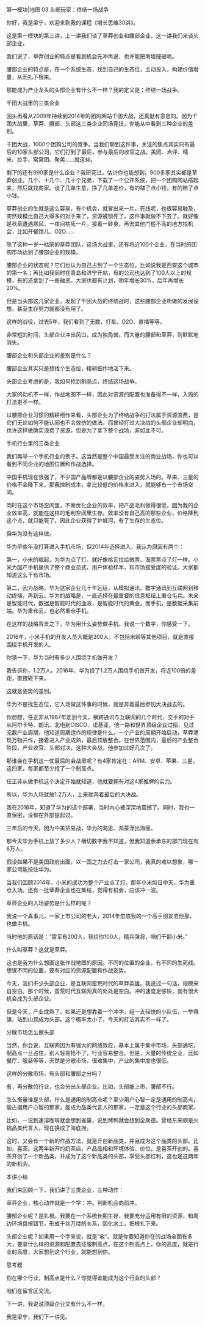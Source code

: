 第一模块|地图  03 头部玩家：终结一场战争


你好，我是梁宁，欢迎来到我的课程《增长思维30讲》。

这是第一模块的第三讲，上一讲我们谈了草莽创业和腰部企业，这一讲我们来谈头部企业。

我们说了，草莽创业的特点是看到机会先冲再说，也许能把南墙撞破呢。

腰部企业的特点是，在一个系统生态，找到自己的生态位，主动投入，构建价值增量，从而扎下根来。

那能成为产业龙头的头部企业有什么不一样？我的定义是：终结一场战争。

千团大战里的三类企业

回头再看从2009年持续到2014年的团购网站千团大战，还真挺有意思的。因为千团大战里，草莽、腰部、头部这三类企业同场竞技，你能从中看到三种企业的差别。

千团大战，1000个团购公司的竞争。当我们聊到这件事，关注的焦点其实只有最后的10家头部公司，它们打到了最后，参与最后的收官之战。美团、点评、糯米、拉手、窝窝团、聚美……就这些。

剩下的还有990家是什么企业？我研究过，估计你也能想到，900多家其实都是草莽创业。几个、十几个、几十个兄弟，下载了一个公开系统，把一个团购网站搭起来，然后就找商家。谈了几单生意，挣了几单差价，有的赚了点小钱，有的赔了点小钱。

草莽创业的生就是这么容易，有个机会，就冒出来一片。死线呢，也很容易触及，突然规模比自己大得多的对手来了，资源被锁死了，这件事就做不下去了。就好像是秋草遭遇寒风，一夜间枯死一片。接着一转身，再去其他门槛不高的地方找机会，比如开餐馆儿、O2O……

除了这种一岁一枯荣的草莽团队，这场大战里，还有将近100个企业，在当时的团购市场达到了腰部企业的规模。

腰部企业的状态呢？它们也认为自己占到了一个生态位，比如说我是西安这个城市的第一名；再比如我同时在青岛和济宁开站，有的公司也达到了100人以上的规模，有的还拿到了一些融资。大家也都有计划，明年增长30%，后年再增长20%。

但是当头部这几家企业，发起了千团大战的终结战时，这些腰部企业所做的发展设想，甚至生存努力就都没有用了。 

这样的战役，过去5年，我们看到了无数，打车、O2O、直播等等。

非常短的时间，头部企业冲出风口，成为独角兽。而大量的腰部和草莽，则默默地消失。

腰部企业和头部企业的差别是什么？

腰部企业其实只是想找个生态位，精耕细作地活下来。

头部企业考虑的是，我如何抢到制高点，终结这场战争。

大家的动机不一样，作战地图不一样，因此对资源的配置也准备得不一样，入局的打法更不一样。

以腰部企业习惯的精耕细作来看，头部企业为了终结战争的打法属于资源浪费，是它们无论如何不能认同也不会效仿的做法。而曾经打过大决战的头部企业却明白，也许这样做确实浪费了资源，但是为了拿下整个战场，非如此不可。

手机行业里的三类企业

我们再举一个手机行业的例子。这当然是整个中国最受关注的商业战场，你也可以看到不同企业的地图位置和作战选择。

中国手机现在很强了，不少国产品牌都是以腰部企业的姿势入场的。苹果、三星的价格不会降下来，那我控制成本，拿比较低的价格来进入，就能够有一个市场空间。

同时在这个市场空间里，不断优化企业的效率，把产品毛利做得很低，因为我的企业效率高，就能在这样的毛利空间里生存。效率没有自己高的那些企业，价格降到这个点，就只能死了。因此企业获得了护城河，有了生存的生态位。

但华为没有这样做。

华为早些年没打算进入手机市场，但2014年选择进入，我认为原因有两个：

第一，小米的崛起，为华为点了灯。就好像格瓦拉给微票、淘票票点了灯一样。小米为国产手机提供了整个商业范式、用户体验样本，和市场接受度的验证。大家都知道这么干有市场。

第二，因为战略。华为这家企业几十年远征，从模拟通讯、数字通讯到互联网到移动终端，再到云。华为的战略是，一直选择在最重要的信息枢纽上重仓屯兵。未来是智能时代，数据是智能时代的血液，是智能时代的黄金。而手机，是数据采集前端。华为重仓云，也必然重仓手机。

在这样的战略背景之下，华为用什么姿势做手机。我说一个数字，你感受一下。

2016年，小米手机的开发人员大概是200人，不包括米聊等其他项目，就是直接围绕手机开发的人。

你猜一下，华为当时有多少人围绕手机做开发？

我告诉你，1.2万人。2016年，华为投了1.2万人围绕手机做开发，将近100倍的差距，直接砸下来。

这就是姿势的差别。

华为不是找生态位，它入场做这件事的时候，就是奔着最后参加大决战去的。

你想想，任正非从1987年走到今天，横跨通讯与互联网的几个时代，交手的对手从阿尔卡特、朗讯、北电到CISCO、诺基亚，他一路和世界顶级企业过招，见过无数产业周期，他知道周期运作的规律是什么。一个产业的周期开始启动，草莽涌现万物并作，接着进入产业成熟，最后顶层整合。在世界范围内，最后的产业整合阶段，产业收官、头部对决，这种大会战，他参加过好几次了。

那谁会在手机这一仗最后的会战里呢？有4家肯定在：ARM、安卓、苹果、三星。这四家，每家都至少抢了一个制高点。

任正非从做手机这个决定开始就知道，他就要拥有对这4家推牌的实力。

所以，华为入场就放1.2万人，上来就奔着最后的大决战。

我在2016年，知道了华为的这个部署，当时内心被深深地震撼了。同时，我也一直保密，没有在外部提起过。

三年后的今天，因为中美贸易战，华为的海思、鸿蒙浮出海面。

那今天华为手机上放了多少人？确切数字我不知道，但我知道余承东的部门现在有6万人。

假设如果不是美国政府出面，以一国之力去打击一家公司，我真的难以想象，哪一家公司能按住华为。

当我们回顾2014年，小米的成功为整个产业点了灯，那年小米如日中天，华为重仓入场。还有一批草莽企业也在集结，觉得有机会，应该冲一波。

草莽企业的入场姿势是什么样的呢？

我说一个真事儿，一家上市公司的老大，2014年忽悠我的一个高手朋友去他那，也做手机。

当时他的原话是：“雷军有200人，我给你100人，精兵强将，咱们干翻小米。”

什么叫草莽？这就是草莽。

这也是我为什么想画这张作战地图的原因。不同的位置的企业，有不同的生死线。想谋不同的位置，要有对应的资源配置和作战姿势。

今天，我们不少头部企业，是互联网蛮荒时代的草莽英雄。我说过一句话，规模来自空白。那个时候，蛮荒时代互联网真的处处是空白。冲的速度足够快，就有很大机会成为头部企业。

但是今天，产业成熟了。如果还是想靠着一个冲字，组一支轻快的小队伍，一举得旗，站到山顶成为头部。这个概率太小了，今天的打法其实不一样了。

分散市场怎么做头部

当然，你会说，互联网因为有强大的网络效应，基本上属于集中市场，头部通吃，制高点一旦占住，别人轻易抢不了，行业容易整合。但是，大量的传统企业，比如餐厅、服装等等，天然是分散市场，很难集中，产业的集中度也很低。

这样的分散市场，有头部和腰部之分吗？

有，再分散的行业，也会分出头部企业。比如，头部能上市，腰部不行。

怎么衡量谁是头部，什么是通用的制高点呢？至少用户心智一定是通用的制高点，能占据用户心智的那家，能成为品类代言人的那家，一定是这个行业的头部商家。

比如，一说到速溶咖啡就会想到雀巢，说到烤鸭就会想到全聚德。曾经东来顺是火锅品类代言人，现在换成了海底捞。

这时，又会有一个新的作战方法，就是开创新品类，并且成为这个品类的头部。比如，喜茶。这两年新开的奶茶店，产品品相和环境体验、价位，是喜茶开创的。喜茶开创了一个新品类，并成为了这个新品类的头部，享受头部红利，这也是这两年的新机会。

本讲小结

我们来回顾一下，我们讲了三类企业，三种动作：

草莽企业，核心动作就是一个字：冲。判断机会向前冲。

腰部企业呢？是扎根。我要在一个系统长期生存，我要充分运用有限的资源，和周边环境盘根错节，形成千丝万缕的关系，固化水土，把根扎下来。

头部企业呢？如果用一个字来说，就是“收”。就是你要知道你在的战场全图有多大，要拿什么样的资源和配置去征服制高点。在这个制高点上，你的高度，就是行业的高度，大家想到这个行业，就能想到你。

思考题

你在哪个行业，制高点是什么？你觉得谁能成为这个行业的头部？

咱们在留言区交流。

下一讲，我说说顶级企业又有什么不一样。

我是梁宁，我们下一讲见。
